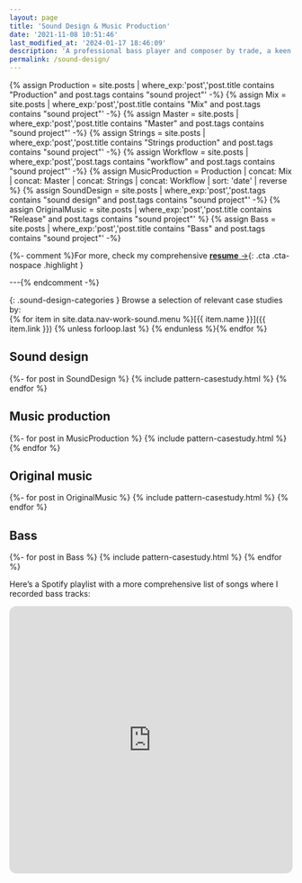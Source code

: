 ```yaml
---
layout: page
title: 'Sound Design & Music Production'
date: '2021-11-08 10:51:46'
last_modified_at: '2024-01-17 18:46:09'
description: 'A professional bass player and composer by trade, a keen eye for details helped me becoming a game audio sound designer, and specialising as a mix and master engineer.'
permalink: /sound-design/
---
```

{% assign Production = site.posts | where_exp:'post','post.title contains "Production" and post.tags contains "sound project"' -%}
{% assign Mix = site.posts | where_exp:'post','post.title contains "Mix" and post.tags contains "sound project"' -%}
{% assign Master = site.posts | where_exp:'post','post.title contains "Master" and post.tags contains "sound project"' -%}
{% assign Strings = site.posts | where_exp:'post','post.title contains "Strings production" and post.tags contains "sound project"' -%}
{% assign Workflow = site.posts | where_exp:'post','post.tags contains "workflow" and post.tags contains "sound project"' -%}
{% assign MusicProduction = Production | concat: Mix | concat: Master | concat: Strings | concat: Workflow | sort: 'date' | reverse %}
{% assign SoundDesign = site.posts | where_exp:'post','post.tags contains "sound design" and post.tags contains "sound project"' -%}
{% assign OriginalMusic = site.posts | where_exp:'post','post.title contains "Release" and post.tags contains "sound project"' %}
{% assign Bass = site.posts | where_exp:'post','post.title contains "Bass" and post.tags contains "sound project"' -%}

{%- comment %}For more, check my comprehensive&nbsp;[**resume**&nbsp;&rarr;](https://sound.minutestomidnight.co.uk){: .cta .cta-nospace .highlight }

---{% endcomment -%}

{: .sound-design-categories }
Browse a selection of relevant case studies by:<br>{% for item in site.data.nav-work-sound.menu %}[{{ item.name }}]({{ item.link }}) {% unless forloop.last %} {% endunless %}{% endfor %}

<section class="case-studies h-feed">
	<h2 id="sound-design"><strong>Sound design</strong></h2>
	{%- for post in SoundDesign %}
	{% include pattern-casestudy.html %}
	{% endfor %}
</section>

<section class="case-studies h-feed">
	<h2 id="music-production"><strong>Music production</strong></h2>
	{%- for post in MusicProduction %}
	{% include pattern-casestudy.html %}
	{% endfor %}
</section>

<section class="case-studies h-feed">
	<h2 id="original-music"><strong>Original music</strong></h2>
	{%- for post in OriginalMusic %}
	{% include pattern-casestudy.html %}
	{% endfor %}
</section>

<section class="case-studies h-feed">
	<h2 id="bass"><strong>Bass</strong></h2>
	{%- for post in Bass %}
	{% include pattern-casestudy.html %}
	{% endfor %}
	<p>Here’s a Spotify playlist with a more comprehensive list of songs where I recorded bass tracks:</p>
	<iframe style="border-radius:12px" src="https://open.spotify.com/embed/playlist/1EC2Hm0xSywc5pITPMhuIA?utm_source=generator" width="100%" height="475" frameBorder="0" allowfullscreen="" allow="autoplay; clipboard-write; encrypted-media; fullscreen; picture-in-picture" loading="lazy"></iframe>
</section>
